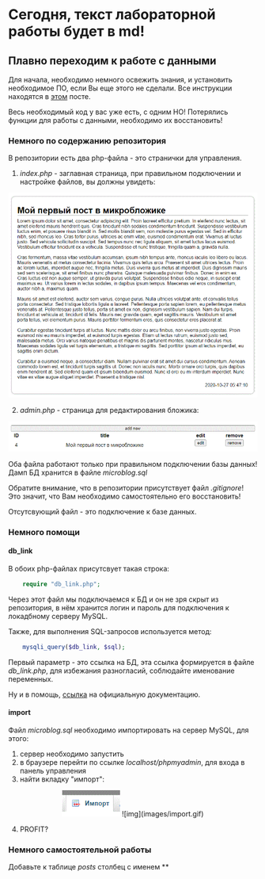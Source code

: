 # Сегодня, текст лабораторной работы будет в md!
## Плавно переходим к работе с данными

Для начала, необходимо немного освежить знания, и установить необходимое ПО, если Вы еще этого не сделали. Все инструкции находятся в [этом](https://vk.com/wall-193402748_32) посте.

Весь необходимый код у вас уже есть, с одним НО! Потерялись функции для работы с данными, необходимо их восстановить!

### Немного по содержанию репозитория

В репозитории есть два php-файла - это странички для управления.

1. *index.php* - заглавная страница, при правильном подключении и настройке файлов, вы должны увидеть: 

![img](images/index_view.gif)

2. *admin.php* - страница для редактирования бложика: 

![img](images/admin_view.gif)

Оба файла работают только при правильном подключении базы данных! Дамп БД хранится в файле *microblog.sql*

Обратите внимание, что в репозитории присутствует файл *.gitignore*! Это значит, что Вам необходимо самостоятельно его восстановить!

Отсутсвующий файл - это подключение к базе данных. 

### Немного помощи 

#### db_link
В обоих php-файлах присутсвует такая строка:

```php
    require "db_link.php";
```

Через этот файл мы подключаемся к БД и он не зря скрыт из репозитория, в нём хранится логин и пароль для подключения к локадбному серверу MySQL.

Также, для выполнения SQL-запросов используется метод:

```php
    mysqli_query($db_link, $sql);
```

Первый параметр - это ссылка на БД, эта ссылка формируется в файле *db_link.php*, для избежания разногласий, соблюдайте именование переменных.

Ну и в помощь, [ссылка](https://www.php.net/manual/en/function.mysqli-connect.php) на официальную документацию.

#### import

Файл *microblog.sql* необходимо импортировать на сервер MySQL, для этого:

1. сервер необходимо запустить
2. в браузере перейти по ссылке *localhost/phpmyadmin*, для входа в панель управления
3. найти вкладку "импорт": 

<p align="center">
    <img src="images/import.gif">
![img](images/import.gif)</p>

4. PROFIT?

### Немного самостоятельной работы

Добавьте к таблице *posts* столбец с именем **
